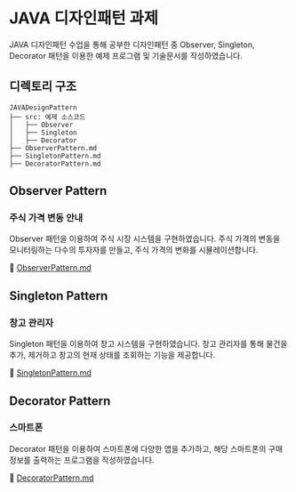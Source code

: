# JAVA 디자인패턴 과제

JAVA 디자인패턴 수업을 통해 공부한 디자인패턴 중 Observer, Singleton, Decorator 패턴을 이용한 예제 프로그램 및 기술문서를 작성하였습니다.

## 디렉토리 구조

```
JAVADesignPattern
├── src: 예제 소스코드
│   ├── Observer
│   ├── Singleton
│   ├── Decorator
├── ObserverPattern.md
├── SingletonPattern.md
├── DecoratorPattern.md
```

## Observer Pattern

### 주식 가격 변동 안내

Observer 패턴을 이용하여 주식 시장 시스템을 구현하였습니다. 주식 가격의 변동을 모니터링하는 다수의 투자자를 만들고, 주식 가격의 변화를 시뮬레이션합니다.

💬 [ObserverPattern.md](./ObserverPattern.md)

## Singleton Pattern

### 창고 관리자

Singleton 패턴을 이용하여 창고 시스템을 구현하였습니다. 창고 관리자를 통해 물건을 추가, 제거하고 창고의 현재 상태를 조회하는 기능을 제공합니다.

💬 [SingletonPattern.md](./SingletonPattern.md)

## Decorator Pattern

### 스마트폰

Decorator 패턴을 이용하여 스마트폰에 다양한 앱을 추가하고, 해당 스마트폰의 구매 정보를 출력하는 프로그램을 작성하였습니다.

💬 [DecoratorPattern.md](./DecoratorPattern.md)